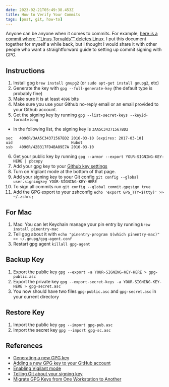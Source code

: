 ```yaml
---
date: 2023-02-21T05:49:38.453Z
title: How to Verify Your Commits
tags: [post, git, how-to]
---
```


Anyone can be anyone when it comes to commits. For example, [here is a commit where ””Linus Torvalds”” deletes Linux](https://github.com/torvalds/linux/tree/8bcab0346d4fcf21b97046eb44db8cf37ddd6da0). I put this document together for myself a while back, but I thought I would share it with other people who want a straightforward guide to setting up commit signing with GPG.


## Instructions

1. Install gpg `brew install gnupg2` (or `sudo apt-get install gnupg2`, etc)
2. Generate the key with `gpg --full-generate-key` (the default type is probably fine)
3. Make sure it is at least `4096` bits
4. Make sure you use your Github no-reply email or an email provided to your Github account.
5. Get the signing key by running `gpg --list-secret-keys --keyid-format=long`
  * In the following list, the signing key is `3AA5C34371567BD2`
```shell
sec   4096R/3AA5C34371567BD2 2016-03-10 [expires: 2017-03-10]
uid                          Hubot 
ssb   4096R/42B317FD4BA89E7A 2016-03-10
```
6. Get your public key by running `gpg --armor --export YOUR-SIGNING-KEY-HERE | pbcopy`
7. Add your gpg key to your [Github key settings](https://github.com/settings/keys)
8. Turn on Vigilant mode at the bottom of that page.
9. Add your signing key to your Git config `git config --global user.signingkey YOUR-SIGNING-KEY-HERE`
10. To sign all commits run `git config --global commit.gpgsign true`
11. Add the GPG export to your zshconfig `echo 'export GPG_TTY=$(tty)' >> ~/.zshrc;`


## For Mac

1. Mac: You can let Keychain manage your pin entry by running `brew install pinentry-mac`
2. Tell gpg about it with `echo "pinentry-program $(which pinentry-mac)" >> ~/.gnupg/gpg-agent.conf`
3. Restart gpg agent `killall gpg-agent`


## Backup Key

1. Export the public key `gpg --export -a YOUR-SIGNING-KEY-HERE > gpg-public.asc`
2. Export the private key `gpg --export-secret-keys -a YOUR-SIGNING-KEY-HERE > gpg-secret.asc`
3. You now should have two files `gpg-public.asc` and `gpg-secret.asc` in your current directory


## Restore Key

1. Import the public key `gpg --import gpg-pub.asc`
2. Import the secret key `gpg --import gpg-sc.asc`


## References

- [Generating a new GPG key](https://docs.github.com/en/authentication/managing-commit-signature-verification/generating-a-new-gpg-key)
- [Adding a new GPG key to your GitHub account](https://docs.github.com/en/authentication/managing-commit-signature-verification/adding-a-new-gpg-key-to-your-github-account)
- [Enabling Vigilant mode](https://docs.github.com/en/authentication/managing-commit-signature-verification/displaying-verification-statuses-for-all-of-your-commits#enabling-vigilant-mode)
- [Telling Git about your signing key](https://docs.github.com/en/authentication/managing-commit-signature-verification/telling-git-about-your-signing-key)
- [Migrate GPG Keys from One Workstation to Another](https://gist.github.com/angela-d/8b27670bac26e4bf7c431715fef5cc51)
